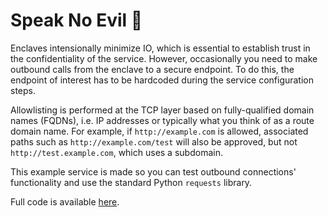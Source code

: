 # Speak No Evil 🙊

Enclaves intensionally minimize IO, which is essential to establish trust in the confidentiality of the service. 
However, occasionally you need to make outbound calls from the enclave to a secure endpoint.
To do this, the endpoint of interest has to be hardcoded during the service configuration steps. 

Allowlisting is performed at the TCP layer based on fully-qualified domain names (FQDNs), i.e. IP addresses or typically what you think of as a route domain name.
For example, if `http://example.com` is allowed, associated paths such as `http://example.com/test` will also be approved, but not `http://test.example.com`, which uses a subdomain.

This example service is made so you can test outbound connections' functionality and use the standard  Python `requests` library.

Full code is available [here](../src/routes/outbound.py).

